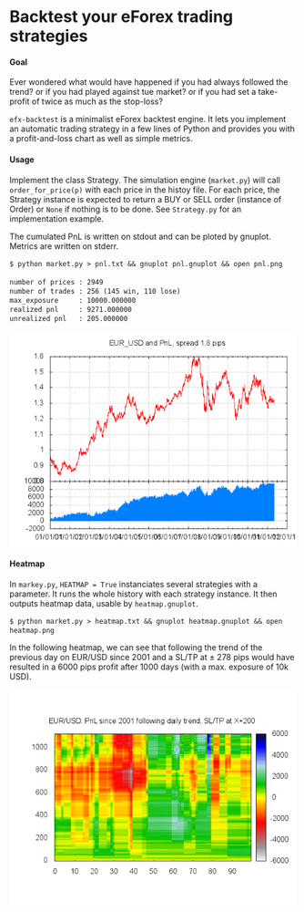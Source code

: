 # Backtest your eForex trading strategies

#### Goal

Ever wondered what would have happened if you had always followed the trend? or if you had played against tue market? or if you had set a take-profit of twice as much as the stop-loss?

`efx-backtest` is a minimalist eForex backtest engine. It lets you implement an automatic trading strategy in a few lines of Python and provides you with a profit-and-loss chart as well as simple metrics.

#### Usage

Implement the class Strategy. The simulation engine (`market.py`) will call `order_for_price(p)` with each price in the histoy file. For each price, the Strategy instance is expected to return a BUY or SELL order (instance of Order) or `None` if nothing is to be done. See `Strategy.py` for an implementation example.

The cumulated PnL is written on stdout and can be ploted by gnuplot. Metrics are written on stderr.

    $ python market.py > pnl.txt && gnuplot pnl.gnuplot && open pnl.png

    number of prices : 2949
    number of trades : 256 (145 win, 110 lose)
    max_exposure     : 10000.000000
    realized pnl     : 9271.000000
    unrealized pnl   : 205.000000

![eForex PnL](charts/pnl.png "eforex pnl chart")

#### Heatmap

In `markey.py`, `HEATMAP = True` instanciates several strategies with a parameter. It runs the whole history with each strategy instance. It then outputs heatmap data, usable by `heatmap.gnuplot`.

    $ python market.py > heatmap.txt && gnuplot heatmap.gnuplot && open heatmap.png

In the following heatmap, we can see that following the trend of the previous day on EUR/USD since 2001 and a SL/TP at ± 278 pips would have resulted in a 6000 pips profit after 1000 days (with a max. exposure of 10k USD).

![eForex Heatmap](charts/heatmap.png "eforex pnl heatmap")
